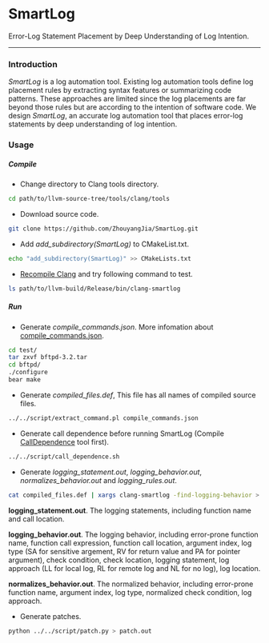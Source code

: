 # SmartLog
Error-Log Statement Placement by Deep Understanding of Log Intention.

---

### Introduction
*SmartLog* is a log automation tool. Existing log automation tools define log placement rules by extracting syntax features or summarizing code patterns. These approaches are limited since the log placements are far beyond those rules but are according to the intention of software code. We design *SmartLog*, an accurate log automation tool that places error-log statements by deep understanding of log intention.


### Usage

##### Compile
- Change directory to Clang tools directory.
```sh
cd path/to/llvm-source-tree/tools/clang/tools
```
- Download source code.
```sh
git clone https://github.com/ZhouyangJia/SmartLog.git
```
- Add *add_subdirectory(SmartLog)* to CMakeList.txt.
```sh
echo "add_subdirectory(SmartLog)" >> CMakeLists.txt
```
- [Recompile Clang](http://llvm.org/docs/CMake.html) and try following command to test.
```sh
ls path/to/llvm-build/Release/bin/clang-smartlog
```

##### Run
- Generate *compile_commands.json*. More infomation about [compile_commands.json](http://clang.llvm.org/docs/JSONCompilationDatabase.html).
```sh
cd test/
tar zxvf bftpd-3.2.tar
cd bftpd/
./configure
bear make
```
- Generate *compiled_files.def*, This file has all names of compiled source files.
```sh
../../script/extract_command.pl compile_commands.json
```
- Generate call dependence before running SmartLog (Compile [CallDependence](https://github.com/ZhouyangJia/CallDependence) tool first).
```sh
../../script/call_dependence.sh
```
- Generate *logging_statement.out*, *logging_behavior.out*, *normalizes_behavior.out* and *logging_rules.out*.
```sh
cat compiled_files.def | xargs clang-smartlog -find-logging-behavior > logging_rules.out
```

**logging_statement.out**. The logging statements, including function name and call location.

**logging_behavior.out**. The logging behavior, including error-prone function name, function call expression, function call location, argument index, log type (SA for sensitive argement, RV for return value and PA for pointer argument), check condition, check location, logging statement, log approach (LL for local log, RL for remote log and NL for no log), log location.

**normalizes_behavior.out**. The normalized behavior, including error-prone function name, argument index, log type, normalized check condition, log approach.

- Generate patches.
```sh
python ../../script/patch.py > patch.out
```

